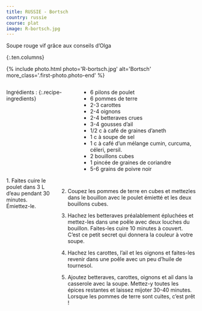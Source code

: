 ```yaml
---
title: RUSSIE - Bortsch
country: russie
course: plat
image: R-bortsch.jpg
---
```


Soupe rouge vif grâce aux conseils d’Olga
<!--fin extrait-->
{:.ten.columns}

{% include photo.html photo='R-bortsch.jpg' alt='Bortsch' more_class='.first-photo.photo-end' %}

<div class="four columns" markdown="1">

Ingrédients :
{:.recipe-ingredients}
- 6 pilons de poulet
- 6 pommes de terre
- 2-3 carottes
- 2-4 oignons
- 2-4 betteraves crues
- 3-4 gousses d’ail
- 1/2 c à café de graines d’aneth
- 1 c à soupe de sel
- 1 c à café d’un mélange cumin, curcuma, céleri, persil.
- 2 bouillons cubes
- 1 pincée de graines de coriandre
- 5-6 grains de poivre noir
</div>

<div class="ten columns" markdown="1">
1. Faites cuire le poulet dans 3 L d’eau pendant 30 minutes. Émiettez-le.

2. Coupez les pommes de terre en cubes et mettezles dans le bouillon avec le poulet émietté et les deux bouillons cubes.

3. Hachez les betteraves préalablement épluchées et mettez-les dans une poêle avec deux louches du bouillon. Faites-les cuire 10 minutes à couvert. C’est ce petit secret qui donnera la couleur à votre soupe.

4. Hachez les carottes, l’ail et les oignons et faites-les revenir dans une poêle avec un peu d’huile de tournesol.

5. Ajoutez betteraves, carottes, oignons et ail dans la casserole avec la soupe. Mettez-y toutes les épices restantes et laissez mijoter 30-40 minutes. Lorsque les pommes de terre sont cuites, c’est prêt !
</div>
